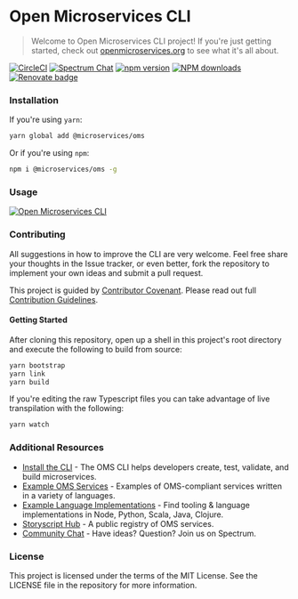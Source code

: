 # Open Microservices CLI

> Welcome to Open Microservices CLI project! If you're just getting started, check out [openmicroservices.org][website] to see what it's all about.

[![CircleCI](https://circleci.com/gh/microservices/cli.svg?style=svg)](https://circleci.com/gh/microservices/cli)
[![Spectrum Chat](https://withspectrum.github.io/badge/badge.svg)](https://spectrum.chat/open-microservices)
[![npm version](https://img.shields.io/npm/v/@microservices/oms)](https://img.shields.io/npm/v/@microservices/oms)
[![NPM downloads](https://img.shields.io/npm/dm/@microservices/oms.svg)](https://www.npmjs.com/package/@microservices/oms)
[![Renovate badge](https://badges.renovateapi.com/github/microservices/oms)](https://renovatebot.com/)

### Installation

If you're using `yarn`:

``` sh
yarn global add @microservices/oms
```

Or if you're using `npm`:

``` sh
npm i @microservices/oms -g
```

### Usage

[![Open Microservices CLI](https://raw.githubusercontent.com/microservices/oms/master/.github/oms-cli-usage-carbon.png)](https://raw.githubusercontent.com/microservices/oms/master/.github/oms-cli-usage-carbon.png)

### Contributing

All suggestions in how to improve the CLI are very welcome. Feel free share your thoughts in the Issue tracker, or even better, fork the repository to implement your own ideas and submit a pull request.

This project is guided by [Contributor Covenant](https://github.com/microservices/.github/blob/master/CODE_OF_CONDUCT.md). Please read out full [Contribution Guidelines](https://github.com/microservices/.github/blob/master/CONTRIBUTING.md).

#### Getting Started

After cloning this repository, open up a shell in this project's root directory and execute the following to build from source:

``` sh
yarn bootstrap
yarn link
yarn build
```

If you're editing the raw Typescript files you can take advantage of live transpilation with the following:

``` sh
yarn watch
```

### Additional Resources

* [Install the CLI](https://github.com/microservices/oms) - The OMS CLI helps developers create, test, validate, and build microservices.
* [Example OMS Services](https://github.com/oms-services) - Examples of OMS-compliant services written in a variety of languages.
* [Example Language Implementations](https://github.com/microservices) - Find tooling & language implementations in Node, Python, Scala, Java, Clojure.
* [Storyscript Hub](https://hub.storyscript.io) - A public registry of OMS services.
* [Community Chat](https://spectrum.chat/open-microservices) - Have ideas? Question? Join us on Spectrum.

### License

This project is licensed under the terms of the MIT License. See the LICENSE file in the repository for more information.

[website]:https://openmicroservices.org/
